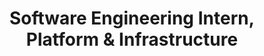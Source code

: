 ---
layout: page
company: ASAPP
title: Software Engineering Intern, Platform & Infrastructure
duration: June 2021 - September 2021
description: 
    - Focused on infrastructure and scalability
skills: Golang, Kubernetes, Docker, MySQL, Spinnaker
img: /assets/img/asapp.png
redirect: https://www.asapp.com/
---